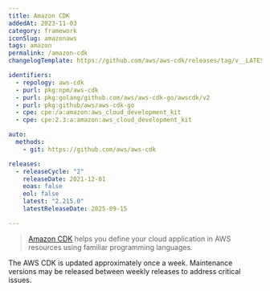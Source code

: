 ```yaml
---
title: Amazon CDK
addedAt: 2023-11-03
category: framework
iconSlug: amazonaws
tags: amazon
permalink: /amazon-cdk
changelogTemplate: https://github.com/aws/aws-cdk/releases/tag/v__LATEST__

identifiers:
  - repology: aws-cdk
  - purl: pkg:npm/aws-cdk
  - purl: pkg:golang/github.com/aws/aws-cdk-go/awscdk/v2
  - purl: pkg:github/aws/aws-cdk-go
  - cpe: cpe:/a:amazon:aws_cloud_development_kit
  - cpe: cpe:2.3:a:amazon:aws_cloud_development_kit

auto:
  methods:
    - git: https://github.com/aws/aws-cdk

releases:
  - releaseCycle: "2"
    releaseDate: 2021-12-01
    eoas: false
    eol: false
    latest: "2.215.0"
    latestReleaseDate: 2025-09-15

---
```


> [Amazon CDK](https://aws.amazon.com/cdk/) helps you define your cloud application in AWS resources
> using familiar programming languages.

The AWS CDK is updated approximately once a week. Maintenance versions may be released between
weekly releases to address critical issues.
